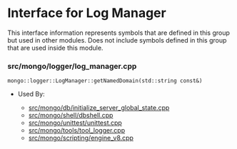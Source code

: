 
# Interface for Log Manager
This interface information represents symbols that are defined in this group but used in other modules.  Does not include symbols defined in this group that are used inside this module.

### src/mongo/logger/log\_manager.cpp

<div></div>

    mongo::logger::LogManager::getNamedDomain(std::string const&)

- Used By:

    - [src/mongo/db/initialize\_server\_global\_state.cpp](../../../../process\_management/startup\_initialization)
    - [src/mongo/shell/dbshell.cpp](../../../../mongo\_shell/mongo\_shell)
    - [src/mongo/unittest/unittest.cpp](../../../../tests/unit\_tests)
    - [src/mongo/tools/tool\_logger.cpp](../../../../tools/tools)
    - [src/mongo/scripting/engine\_v8.cpp](../../../../javascript/javascript\_libraries)
